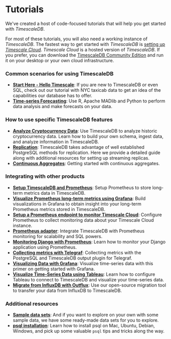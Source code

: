 # Tutorials
We've created a host of code-focused tutorials that will help you get
started with *TimescaleDB*.

For most of these tutorials, you will also need a working instance of *TimescaleDB*. The fastest way
to get started with *TimescaleDB* is [setting up *Timescale Cloud*][timescale-cloud-install].
*Timescale Cloud* is a hosted version of *TimescaleDB*. If you prefer,
you can download the [TimescaleDB Community Edition][timescale-community-install]
and run it on your desktop or your own cloud infrastructure.

### Common scenarios for using TimescaleDB

- **[Start Here - Hello Timescale][Hello Timescale]**: If you are new to TimescaleDB
or even SQL, check out our tutorial with NYC taxicab data to get an idea of the
capabilities our database has to offer.
- **[Time-series Forecasting][Forecasting]**: Use R, Apache MADlib and Python to perform
data analysis and make forecasts on your data.

### How to use specific TimescaleDB features

- **[Analyze Cryptocurrency Data][Crypto]**: Use TimescaleDB to analyze historic cryptocurrency data. Learn how to build your own schema, ingest data, and analyze information in TimescaleDB.
- **[Replication][]**: TimescaleDB takes advantage of well established PostgreSQL methods for replication.  Here we provide a detailed guide along with additional resources for setting up streaming replicas.
- **[Continuous Aggregates][]**: Getting started with continuous aggregates.

### Integrating with other products

- **[Setup TimescaleDB and Prometheus][prometheus-setup]**: Setup Prometheus to store long-term metrics data in TimescaleDB.
- **[Visualize Prometheus long-term metrics using Grafana][prometheus-grafana]**: Build visualizations in Grafana to obtain insight into your long-term Prometheus metrics stored in TimescaleDB.
- **[Setup a Prometheus endpoint to monitor Timescale Cloud][prometheus-tsc-endpoint]**: Configure Prometheus to collect monitoring data about your Timescale Cloud instance.
- **[Prometheus adapter][]**: Integrate TimescaleDB with Prometheus monitoring for scalability and SQL powers.
- **[Monitoring Django with Prometheus][monitor-django-prometheus]**:
Learn how to monitor your Django application using Prometheus.
- **[Collecting metrics with Telegraf][Telegraf Output Plugin]**: Collecting metrics with the PostgreSQL and TimescaleDB output plugin for Telegraf.
- **[Visualizing Data with Grafana][grafana]**: Visualize time-series data with this primer on getting started with Grafana.
- **[Visualize Time-Series Data using Tableau][Tableau]**: Learn how to configure Tableau to connect to TimescaleDB and visualize your time-series data.
- **[Migrate from InfluxDB with Outflux][Outflux]**: Use our open-source migration tool to transfer your data from InfluxDB to TimescaleDB.

### Additional resources

- **[Sample data sets][Data Sets]**: And if you want to explore on your own
with some sample data, we have some ready-made data sets for you to explore.
- **[psql installation][psql]**: Learn how to install psql on Mac, Ubuntu, Debian, Windows, 
and pick up some valuable `psql` tips and tricks along the way.

[Hello Timescale]: /tutorials/tutorial-hello-timescale
[Forecasting]: /tutorials/tutorial-forecasting
[Replication]: /tutorials/replication
[Continuous Aggregates]: /tutorials/continuous-aggs-tutorial
[Outflux]: /tutorials/outflux
[Prometheus adapter]: /tutorials/prometheus-adapter
[Grafana]: /tutorials/tutorial-grafana
[Telegraf Output Plugin]: /tutorials/telegraf-output-plugin
[Data Sets]: /tutorials/other-sample-datasets
[timescale-cloud]: https://www.timescale.com/products
[timescale-cloud-install]: /getting-started/installation/timescale-cloud/installation-timescale-cloud
[timescale-community-install]: /getting-started/installation
[psql]: /getting-started/install-psql-tutorial
[Crypto]: /tutorials/analyze-cryptocurrency-data
[Tableau]: /tutorials/visualizing-time-series-data-in-tableau
[prometheus-tsc-endpoint]: /tutorials/tutorial-setting-up-timescale-cloud-endpoint-for-prometheus
[prometheus-setup]: /tutorials/tutorial-setup-timescale-prometheus
[prometheus-grafana]: /tutorials/tutorial-use-timescale-prometheus-grafana
[monitor-django-prometheus]: /tutorials/tutorial-howto-monitor-django-prometheus